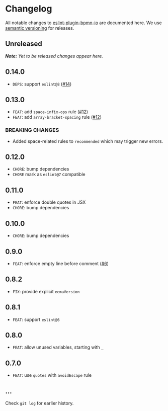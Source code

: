 # Changelog

All notable changes to [eslint-plugin-bpmn-io](https://github.com/bpmn-io/eslint-plugin-bpmn-io) are documented here. We use [semantic versioning](http://semver.org/) for releases.

## Unreleased

___Note:__ Yet to be released changes appear here._

## 0.14.0

* `DEPS`: support `eslint@8` ([#14](https://github.com/bpmn-io/eslint-plugin-bpmn-io/pull/14))

## 0.13.0

* `FEAT`: add `space-infix-ops` rule ([#12](https://github.com/bpmn-io/eslint-plugin-bpmn-io/pull/12))
* `FEAT`: add `array-bracket-spacing` rule ([#12](https://github.com/bpmn-io/eslint-plugin-bpmn-io/pull/12))

### BREAKING CHANGES

* Added space-related rules to `recommended` which may trigger new errors.

## 0.12.0

* `CHORE`: bump dependencies
* `CHORE` mark as `eslint@7` compatible

## 0.11.0

* `FEAT`: enforce double quotes in JSX
* `CHORE`: bump dependencies

## 0.10.0

* `CHORE`: bump dependencies

## 0.9.0

* `FEAT`: enforce empty line before comment ([#6](https://github.com/bpmn-io/eslint-plugin-bpmn-io/pull/6))

## 0.8.2

* `FIX`: provide explicit `ecmaVersion`

## 0.8.1

* `FEAT`: support `eslint@6`

## 0.8.0

* `FEAT`: allow unused variables, starting with `_`

## 0.7.0

* `FEAT`: use `quotes` with `avoidEscape` rule

## ...

Check `git log` for earlier history.
